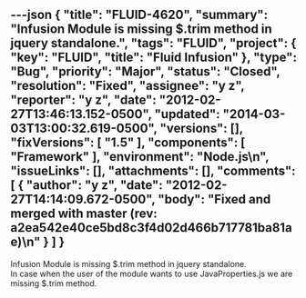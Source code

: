 ---json
{
  "title": "FLUID-4620",
  "summary": "Infusion Module is missing $.trim method in jquery standalone.",
  "tags": "FLUID",
  "project": {
    "key": "FLUID",
    "title": "Fluid Infusion"
  },
  "type": "Bug",
  "priority": "Major",
  "status": "Closed",
  "resolution": "Fixed",
  "assignee": "y z",
  "reporter": "y z",
  "date": "2012-02-27T13:46:13.152-0500",
  "updated": "2014-03-03T13:00:32.619-0500",
  "versions": [],
  "fixVersions": [
    "1.5"
  ],
  "components": [
    "Framework"
  ],
  "environment": "Node.js\n",
  "issueLinks": [],
  "attachments": [],
  "comments": [
    {
      "author": "y z",
      "date": "2012-02-27T14:14:09.672-0500",
      "body": "Fixed and merged with master (rev: a2ea542e40ce5bd8c3f4d02d466b717781ba81ae)\n"
    }
  ]
}
---
Infusion Module is missing $.trim method in jquery standalone.\
In case when the user of the module wants to use JavaProperties.js we are missing $.trim method.

        